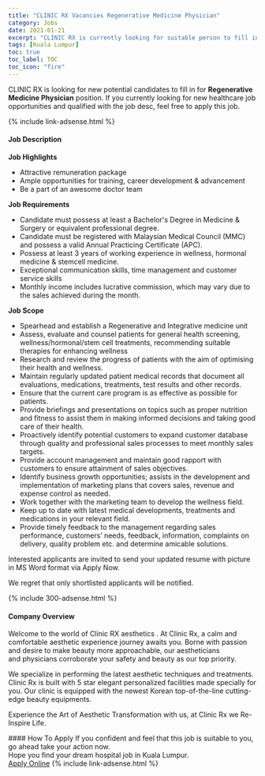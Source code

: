 ```yaml
---
title: "CLINIC RX Vacancies Regenerative Medicine Physician" 
category: Jobs 
date: 2021-01-21 
excerpt: "CLINIC RX is currently looking for suitable person to fill in the Regenerative Medicine Physician which positioned at Kuala Lumpur" 
tags: [Kuala Lumpur] 
toc: true 
toc_label: TOC 
toc_icon: "fire" 
--- 
```


<p>CLINIC RX is looking for new potential candidates to fill in for <b>Regenerative Medicine Physician</b> position. If you currently looking for new healthcare job opportunities and qualified with the job desc, feel free to apply this job.
</p>{% include link-adsense.html %} 
<div><div><h4>Job Description</h4></div><div><div><span><div><p><strong>Job Highlights</strong></p><ul><li>Attractive remuneration package</li><li>Ample opportunities for training, career development &amp; advancement</li><li>Be a part of an awesome doctor team</li></ul><p><strong>Job Requirements</strong></p><ul><li>Candidate must possess at least a Bachelor's Degree in Medicine &amp; Surgery or equivalent professional degree.</li><li>Candidate must be registered with Malaysian Medical Council (MMC) and possess a valid Annual Practicing Certificate (APC).</li><li>Possess at least 3 years of working experience in wellness, hormonal medicine &amp; stemcell medicine.</li><li>Exceptional communication skills, time management and customer service skills</li><li>Monthly income includes lucrative commission, which may vary due to the sales achieved during the month.&#8203;</li></ul><p><strong>Job Scope</strong></p><ul><li>Spearhead and establish a Regenerative and Integrative medicine unit</li><li>Assess, evaluate and counsel patients for general health screening, wellness/hormonal/stem cell treatments, recommending suitable therapies for enhancing wellness</li><li>Research and review the progress of patients with the aim of optimising their health and wellness.</li><li>Maintain regularly updated patient medical records that document all evaluations, medications, treatments, test results and other records.</li><li>Ensure that the current care program is as effective as possible for patients.</li><li>Provide briefings and presentations on topics such as proper nutrition and fitness to assist them in making informed decisions and taking good care of their health.</li><li>Proactively identify potential customers to expand customer database through quality and professional sales processes to meet monthly sales targets.</li><li>Provide account management and maintain good rapport with customers to ensure attainment of sales objectives.</li><li>Identify business growth opportunities; assists in the development and implementation of marketing plans that covers sales, revenue and expense control as needed.</li><li>Work together with the marketing team to develop the wellness field.</li><li>Keep up to date with latest medical developments, treatments and medications in your relevant field.</li><li>Provide timely feedback to the management regarding sales performance, customers&#8217; needs, feedback, information, complaints on delivery, quality problem etc. and determine amicable solutions.</li></ul><p>Interested applicants are invited to send your updated resume with picture in MS Word format via Apply Now.</p><p>We regret that only shortlisted applicants will be notified.</p></div></span></div></div></div> 
{% include 300-adsense.html %} 
<div><div><h4>Company Overview</h4></div><div><div><span><div><p>Welcome to the world of Clinic RX aesthetics . At Clinic Rx, a calm and comfortable aesthetic experience journey awaits you. Borne with passion and desire to make beauty more approachable, our aestheticians and&#160;physicians corroborate your safety and beauty as our top priority.</p><p>We specialize&#160;in performing the latest aesthetic techniques and treatments. Clinic Rx is built with 5 star elegant personalized facilities made specially for you. Our clinic is equipped with the newest Korean top-of-the-line cutting-edge beauty equipments.</p><p>Experience the Art of Aesthetic Transformation with us, at Clinic Rx we Re-Inspire Life.</p></div></span></div></div></div> 
#### How To Apply 
If you confident and feel that this job is suitable to you, go ahead take your action now. <br/> 
Hope you find your dream hospital job in Kuala Lumpur. <br/> 
<a href="https://www.jobstreet.com.my/en/job/regenerative-medicine-physician-4456746?jobId=jobstreet-my-job-4456746&sectionRank=18&token=0~5cbf2b19-ccd1-48a8-839c-ddb740c173e4&fr=SRP%20View%20In%20New%20Ta" class="btn btn--warning" target="_blank" rel="nofollow noopenner">Apply Online</a> 
{% include link-adsense.html %} 